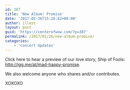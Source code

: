 ```yaml
---
id: 387
title: 'New Album: Promise'
date: '2017-01-26T15:26:42+00:00'
author: illest
layout: post
guid: 'https://centerofwow.com/?p=387'
permalink: /2017/01/26/new-album-promise/
categories:
    - 'Concert Updates'
---
```


Click here to hear a preview of our love story, Ship of Fools: <http://igg.me/at/mad-happy-promise>.

We also welcome anyone who shares and/or contributes.

XOXOXO